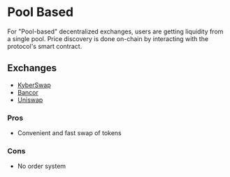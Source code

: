 # Pool Based

For "Pool-based" decentralized exchanges, users are getting liquidity from a single pool. Price discovery is done on-chain by interacting with the protocol's smart contract.

## Exchanges

* [KyberSwap](kyber.md)
* [Bancor](bancor.md)
* [Uniswap](uniswap.md)

### Pros

* Convenient and fast swap of tokens

### Cons

* No order system

